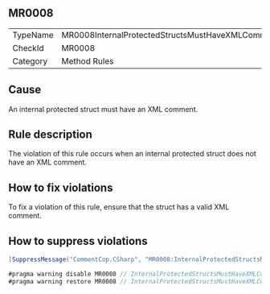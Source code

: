 ## MR0008

<table>
<tr>
  <td>TypeName</td>
  <td>MR0008InternalProtectedStructsMustHaveXMLComment</td>
</tr>
<tr>
  <td>CheckId</td>
  <td>MR0008</td>
</tr>
<tr>
  <td>Category</td>
  <td>Method Rules</td>
</tr>
</table>

## Cause

An internal protected struct must have an XML comment.

## Rule description

The violation of this rule occurs when an internal protected struct does not have an XML comment.

## How to fix violations

To fix a violation of this rule, ensure that the struct has a valid XML comment.

## How to suppress violations

```csharp
[SuppressMessage("CommentCop.CSharp", "MR0008:InternalProtectedStructsMustHaveXMLComment", Justification = "Reviewed.")]
```

```csharp
#pragma warning disable MR0008 // InternalProtectedStructsMustHaveXMLComment
#pragma warning restore MR0008 // InternalProtectedStructsMustHaveXMLComment
```